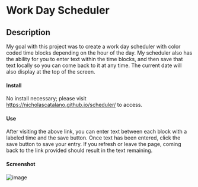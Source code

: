 # Work Day Scheduler

## Description
My goal with this project was to create a work day scheduler with color coded time blocks depending on the hour of the day. My scheduler also has the ability for you to enter text within the time blocks, and then save that text locally so you can come back to it at any time. The current date will also display at the top of the screen.

#### Install
No install necessary; please visit https://nicholascatalano.github.io/scheduler/ to access.

#### Use
After visiting the above link, you can enter text between each block with a labeled time and the save button. Once text has been entered, click the save button to save your entry. If you refresh or leave the page, coming back to the link provided should result in the text remaining.

#### Screenshot
![image](https://github.com/nicholascatalano/scheduler/assets/149517751/824be158-a160-46b3-96ea-396b860d39eb)
